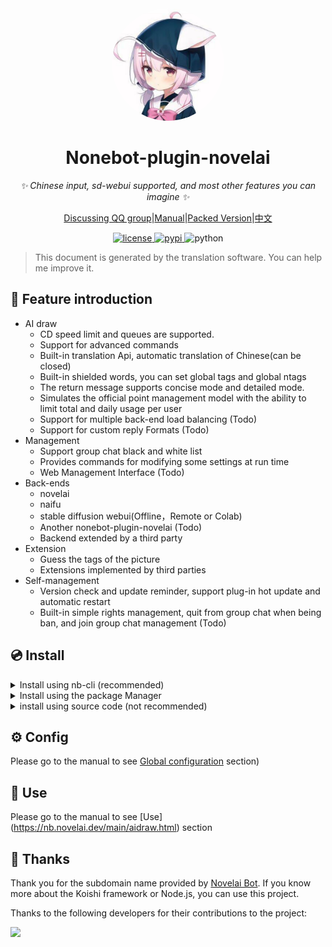 <div align="center">
  <a href="https://nb.novelai.dev"><img src="imgs/head.jpg" width="180" height="180" alt="NoneBot-plugin-novelai" style="border-radius:100%; overflow:hidden;"></a>
  <br>
</div>

<div align="center">

# Nonebot-plugin-novelai

_✨ Chinese input, sd-webui supported, and most other features you can imagine ✨_

[Discussing QQ group](https://jq.qq.com/?_wv=1027&k=pT3Mn4jG)|[Manual](https://nb.novelai.dev)|[Packed Version]()|[中文](./README.md)

<a href="./LICENSE">
    <img src="https://img.shields.io/github/license/sena-nana/nonebot-plugin-novelai" alt="license">
</a>
<a href="https://pypi.python.org/pypi/nonebot-plugin-novelai">
    <img src="https://img.shields.io/pypi/v/nonebot-plugin-novelai" alt="pypi">
</a>
<img src="https://img.shields.io/badge/python-3.8+-blue.svg" alt="python">

</div>

> This document is generated by the translation software. You can help me improve it.

## 📖 Feature introduction

- AI draw
  - CD speed limit and queues are supported.
  - Support for advanced commands
  - Built-in translation Api, automatic translation of Chinese(can be closed)
  - Built-in shielded words, you can set global tags and global ntags
  - The return message supports concise mode and detailed mode.
  - Simulates the official point management model with the ability to limit total and daily usage per user
  - Support for multiple back-end load balancing (Todo)
  - Support for custom reply Formats (Todo)
- Management
  - Support group chat black and white list
  - Provides commands for modifying some settings at run time
  - Web Management Interface (Todo)
- Back-ends
  - novelai
  - naifu
  - stable diffusion webui(Offline，Remote or Colab)
  - Another nonebot-plugin-novelai (Todo)
  - Backend extended by a third party
- Extension
  - Guess the tags of the picture
  - Extensions implemented by third parties
- Self-management
  - Version check and update reminder, support plug-in hot update and automatic restart
  - Built-in simple rights management, quit from group chat when being ban, and join group chat management (Todo)

## 💿 Install

<details>
<summary>Install using nb-cli (recommended)</summary>

1. Open the terminal in the root directory of the nonebot2 project
2. If you are a Windows user, enter `./.venv/Scripts/activate` and enter. If you are a Linux user, enter `source ./.venv/bin/activate` and enter.You should be able to see the terminal activate the virtual environment on the new line.
If the project you created with older nb-cli does not exist in the .venv folder, skip this step

3. Finally, enter the following instructions to install

```
nb plugin install nonebot-plugin-novelai
```

</details>
<details>
<summary>Install using the package Manager</summary>

1. Open the terminal in the root directory of the nonebot2 project
2. If you are a Windows user, enter `./.venv/Scripts/activate` and enter. If you are a Linux user, enter `source ./.venv/bin/activate` and enter.You should be able to see the terminal activate the virtual environment on the new line.
If the project you created with older nb-cli does not exist in the .venv folder, skip this step
3. According to the package manager you use, enter the appropriate installation command

<details>
<summary>pip</summary>

    pip install nonebot-plugin-novelai

</details>
<details>
<summary>pdm</summary>

    pdm add nonebot-plugin-novelai

</details>
<details>
<summary>poetry</summary>

    poetry add nonebot-plugin-novelai

</details>
<details>
<summary>conda</summary>

    conda install nonebot-plugin-novelai

</details>

4. Open the `pyproject.toml` document of the nonebot2 project, and in the list named **plugins**, add "nonebot-plugin-novelai"

</details>
<details>
<summary>install using source code (not recommended)</summary>

> Unless you have confidence in your problem-solving ability and have the need to modify plugin, you should not choose this approach.This method cannot update the version through the above two methods, and will conflict with the update feature of the plugin

1. (nb-cli version 1.0 +) make sure you choose the developer version project structure when creating the project, otherwise there is no folder in the plug-in directory where you can place plug-ins.
2. Open the terminal in the root directory of the nonebot2 project
3. If you are a Windows user, enter `./.venv/Scripts/activate` and enter. If you are a Linux user, enter `source ./.venv/bin/activate` and enter.You should be able to see the terminal activate the virtual environment on the new line.
If the project you created with older nb-cli does not exist in the .venv folder, skip this step
4. Download the source code in Github
   1. [Stable Version](https://github.com/sena-nana/nonebot-plugin-novelai/releases/download/v0.6.0/nonebot_plugin_novelai.zip)
   2. [Nightly Version](https://github.com/sena-nana/nonebot-plugin-novelai/archive/refs/heads/main.zip)
5. Open the zip file downloaded in the previous step, copy the **requirements.txt** to the root directory of the bot project, and extract the **nonebot_plugin_novelai** folder to the src/plugins folder in the bot directory.
6. Run the following instructions in the terminal. If you are using a package manager other than pip, please use the corresponding instructions

```
pip install -r requirements.txt
```

7. Now you can delete the **requirements.txt** file.
</details>

## ⚙️ Config

Please go to the manual to see [Global configuration](https://nb.novelai.dev/main/config.html) section)

## 🎉 Use

Please go to the manual to see [Use] (https://nb.novelai.dev/main/aidraw.html) section
## 🌸 Thanks
Thank you for the subdomain name provided by [Novelai Bot](https://bot.novelai.dev/). If you know more about the Koishi framework or Node.js, you can use this project.

Thanks to the following developers for their contributions to the project:

<a href="https://github.com/sena-nana/nonebot-plugin-novelai/graphs/contributors">
  <img src="https://contrib.rocks/image?repo=sena-nana/nonebot-plugin-novelai" />
</a>
